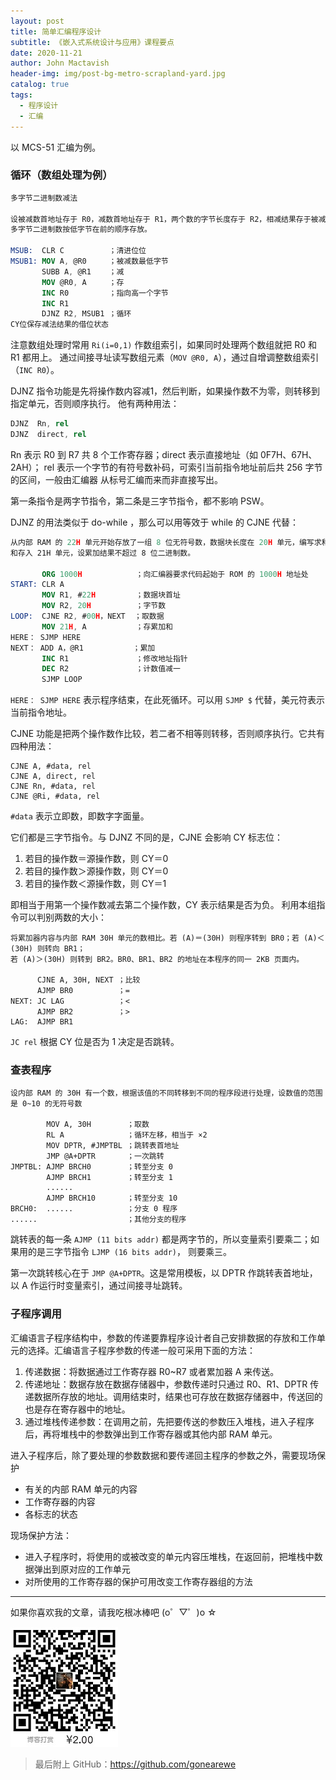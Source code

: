 ```yaml
---
layout: post
title: 简单汇编程序设计
subtitle: 《嵌入式系统设计与应用》课程要点
date: 2020-11-21
author: John Mactavish
header-img: img/post-bg-metro-scrapland-yard.jpg
catalog: true
tags:
  - 程序设计
  - 汇编
---
```


以 MCS-51 汇编为例。

### 循环（数组处理为例）

```nasm
多字节二进制数减法

设被减数首地址存于 R0，减数首地址存于 R1，两个数的字节长度存于 R2，相减结果存于被减数所在单元，
多字节二进制数按低字节在前的顺序存放。

MSUB:  CLR C          ；清进位位
MSUB1: MOV A, @R0     ；被减数最低字节
       SUBB A, @R1    ；减 
       MOV @R0, A     ；存 
       INC R0         ；指向高一个字节 
       INC R1 
       DJNZ R2, MSUB1 ；循环 
CY位保存减法结果的借位状态
```

注意数组处理时常用 `Ri(i=0,1)` 作数组索引，如果同时处理两个数组就把 R0 和 R1 都用上。
通过间接寻址读写数组元素（`MOV @R0, A`），通过自增调整数组索引（`INC R0`）。

DJNZ 指令功能是先将操作数内容减1，然后判断，如果操作数不为零，则转移到指定单元，否则顺序执行。
他有两种用法：

```nasm
DJNZ  Rn, rel
DJNZ  direct, rel 
```

Rn 表示 R0 到 R7 共 8 个工作寄存器；direct 表示直接地址（如 0F7H、67H、2AH）；
rel 表示一个字节的有符号数补码，可索引当前指令地址前后共 256 字节的区间，一般由汇编器
从标号汇编而来而非直接写出。

第一条指令是两字节指令，第二条是三字节指令，都不影响 PSW。

DJNZ 的用法类似于 do-while ，那么可以用等效于 while 的 CJNE 代替：

```nasm
从内部 RAM 的 22H 单元开始存放了一组 8 位无符号数，数据块长度在 20H 单元，编写求和程序，
和存入 21H 单元，设累加结果不超过 8 位二进制数。

       ORG 1000H            ；向汇编器要求代码起始于 ROM 的 1000H 地址处
START: CLR A 
       MOV R1, #22H         ；数据块首址
       MOV R2, 20H          ；字节数 
LOOP:  CJNE R2, #00H，NEXT  ；取数据 
       MOV 21H, A           ；存累加和
HERE： SJMP HERE
NEXT： ADD A，@R1           ；累加
       INC R1               ；修改地址指针 
       DEC R2               ；计数值减一 
       SJMP LOOP
```

`HERE： SJMP HERE` 表示程序结束，在此死循环。可以用 `SJMP $` 代替，美元符表示当前指令地址。

CJNE 功能是把两个操作数作比较，若二者不相等则转移，否则顺序执行。它共有四种用法：

```
CJNE A, #data, rel 
CJNE A, direct, rel
CJNE Rn, #data, rel
CJNE @Ri, #data, rel
```

`#data` 表示立即数，即数字字面量。

它们都是三字节指令。与 DJNZ 不同的是，CJNE 会影响 CY 标志位：

1. 若目的操作数＝源操作数，则 CY＝0
2. 若目的操作数＞源操作数，则 CY＝0
3. 若目的操作数＜源操作数，则 CY＝1

即相当于用第一个操作数减去第二个操作数，CY 表示结果是否为负。
利用本组指令可以判别两数的大小：

```
将累加器内容与内部 RAM 30H 单元的数相比。若 (A)＝(30H) 则程序转到 BR0；若 (A)＜(30H) 则转向 BR1；
若 (A)＞(30H) 则转到 BR2。BR0、BR1、BR2 的地址在本程序的同一 2KB 页面内。

      CJNE A, 30H, NEXT ；比较
      AJMP BR0          ；= 
NEXT: JC LAG            ；< 
      AJMP BR2          ；> 
LAG:  AJMP BR1
```

`JC rel` 根据 CY 位是否为 1 决定是否跳转。

### 查表程序

```
设内部 RAM 的 30H 有一个数，根据该值的不同转移到不同的程序段进行处理，设数值的范围是 0~10 的无符号数

        MOV A, 30H        ；取数
        RL A              ；循环左移，相当于 ×2 
        MOV DPTR, #JMPTBL ；跳转表首地址 
        JMP @A+DPTR       ；一次跳转 
JMPTBL: AJMP BRCH0        ；转至分支 0 
        AJMP BRCH1        ；转至分支 1 
        ......
        AJMP BRCH10       ；转至分支 10 
BRCH0:  ......            ；分支 0 程序
......                    ；其他分支的程序
```

跳转表的每一条 `AJMP (11 bits addr)` 都是两字节的，所以变量索引要乘二；如果用的是三字节指令 `LJMP (16 bits addr)`，
则要乘三。

第一次跳转核心在于 `JMP @A+DPTR`。这是常用模板，以 DPTR 作跳转表首地址，以 A 作运行时变量索引，通过间接寻址跳转。

### 子程序调用

汇编语言子程序结构中，参数的传递要靠程序设计者自己安排数据的存放和工作单元的选择。汇编语言子程序参数的传递一般可采用下面的方法：

1. 传递数据：将数据通过工作寄存器 R0~R7 或者累加器 A 来传送。
2. 传递地址：数据存放在数据存储器中，参数传递时只通过 R0、R1、DPTR 传递数据所存放的地址。调用结束时，结果也可存放在数据存储器中，传送回的也是存在寄存器中的地址。
3. 通过堆栈传递参数：在调用之前，先把要传送的参数压入堆栈，进入子程序后，再将堆栈中的参数弹出到工作寄存器或其他内部 RAM 单元。

进入子程序后，除了要处理的参数数据和要传递回主程序的参数之外，需要现场保护

- 有关的内部 RAM 单元的内容
- 工作寄存器的内容
- 各标志的状态

现场保护方法：

- 进入子程序时，将使用的或被改变的单元内容压堆栈，在返回前，把堆栈中数据弹出到原对应的工作单元
- 对所使用的工作寄存器的保护可用改变工作寄存器组的方法

---
如果你喜欢我的文章，请我吃根冰棒吧  (o゜▽゜)o ☆

![contribution](https://github.com/gonearewe/gonearewe.github.io/blob/master/img/contribution.jpg)

> 最后附上 GitHub：<https://github.com/gonearewe>
